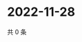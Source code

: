# 2022-11-28

共 0 条

<!-- BEGIN WEIBO -->
<!-- 最后更新时间 Mon Nov 28 2022 06:13:54 GMT+0800 (China Standard Time) -->

<!-- END WEIBO -->
